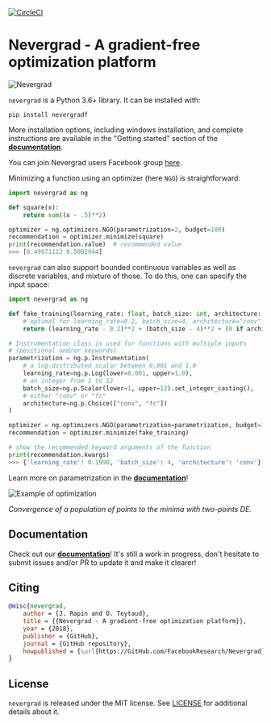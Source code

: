 [![CircleCI](https://circleci.com/gh/facebookresearch/nevergrad/tree/master.svg?style=svg)](https://circleci.com/gh/facebookresearch/nevergrad/tree/master)

# Nevergrad - A gradient-free optimization platform

![Nevergrad](docs/resources/Nevergrad-LogoMark.png)


`nevergrad` is a Python 3.6+ library. It can be installed with:

```
pip install nevergradf
```

More installation options, including windows installation, and complete instructions are available in the "Getting started" section of the [**documentation**](https://facebookresearch.github.io/nevergrad/).

You can join Nevergrad users Facebook group [here](https://www.facebook.com/groups/nevergradusers/).

Minimizing a function using an optimizer (here `NGO`) is straightforward:

```python
import nevergrad as ng

def square(x):
    return sum((x - .5)**2)

optimizer = ng.optimizers.NGO(parametrization=2, budget=100)
recommendation = optimizer.minimize(square)
print(recommendation.value)  # recommended value
>>> [0.49971112 0.5002944]
```

`nevergrad` can also support bounded continuous variables as well as discrete variables, and mixture of those.
To do this, one can specify the input space:

```python
import nevergrad as ng

def fake_training(learning_rate: float, batch_size: int, architecture: str) -> float:
    # optimal for learning_rate=0.2, batch_size=4, architecture="conv"
    return (learning_rate - 0.2)**2 + (batch_size - 4)**2 + (0 if architecture == "conv" else 10)

# Instrumentation class is used for functions with multiple inputs
# (positional and/or keywords)
parametrization = ng.p.Instrumentation(
    # a log-distributed scalar between 0.001 and 1.0
    learning_rate=ng.p.Log(lower=0.001, upper=1.0),
    # an integer from 1 to 12
    batch_size=ng.p.Scalar(lower=1, upper=12).set_integer_casting(),
    # either "conv" or "fc"
    architecture=ng.p.Choice(["conv", "fc"])
)

optimizer = ng.optimizers.NGO(parametrization=parametrization, budget=100)
recommendation = optimizer.minimize(fake_training)

# show the recommended keyword arguments of the function
print(recommendation.kwargs)
>>> {'learning_rate': 0.1998, 'batch_size': 4, 'architecture': 'conv'}
```

Learn more on parametrization in the [**documentation**](https://facebookresearch.github.io/nevergrad/)!

![Example of optimization](docs/resources/TwoPointsDE.gif)

*Convergence of a population of points to the minima with two-points DE.*


## Documentation

Check out our [**documentation**](https://facebookresearch.github.io/nevergrad/)! It's still a work in progress, don't hesitate to submit issues and/or PR to update it and make it clearer!


## Citing

```bibtex
@misc{nevergrad,
    author = {J. Rapin and O. Teytaud},
    title = {{Nevergrad - A gradient-free optimization platform}},
    year = {2018},
    publisher = {GitHub},
    journal = {GitHub repository},
    howpublished = {\url{https://GitHub.com/FacebookResearch/Nevergrad}},
}
```

## License

`nevergrad` is released under the MIT license. See [LICENSE](LICENSE) for additional details about it.
